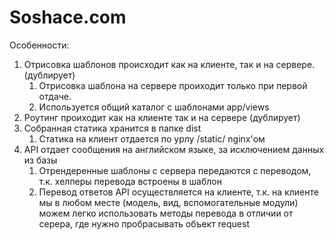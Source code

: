 Soshace.com
====

Особенности:
<ol>
    <li>
        Отрисовка шаблонов происходит как на клиенте, так и на сервере. (дублирует)
        <ol>
            <li>
                Отрисовка шаблона на сервере проиходит только при первой отдаче.
            </li>
            <li>
                Используется общий каталог с шаблонами app/views
            </li>
        </ol>
    </li>
    <li>
        Роутинг проиходит как на клиенте так и на сервере (дублирует)
    </li>
    <li>
        Собранная статика хранится в папке dist
        <ol>
            <li>
                Статика на клиент отдается по урлу /static/ nginx'ом
            </li>
        </ol>
    </li>
    <li>
        API отдает сообщения на английском языке, за исключением данных из базы
        <ol>
            <li>
                Отрендеренные шаблоны с сервера передаются с переводом, т.к. хелперы перевода встроены в шаблон
            </li>
            <li>
                Перевод ответов API осуществляется на клиенте, т.к. на клиенте мы в любом месте (модель, вид,
                вспомогательные
                модули) можем
                легко использовать методы перевода в отличии от серера, где нужно пробрасывать объект request
            </li>
        </ol>
    </li>

</ol>